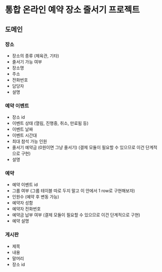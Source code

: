 
# 통합 온라인 예약 장소 줄서기 프로젝트

## 도메인

### 장소

* 장소의 종류 (체육관, 기타)
* 줄서기 가능 여부
* 장소명
* 주소
* 전화번호
* 담당자
* 설명

### 예약 이벤트

* 장소 id
* 이벤트 상태 (열림, 진행중, 취소, 만료됨 등)
* 이벤트 날짜
* 이벤트 시간대
* 최대 참석 가능 인원
* 줄서기 예약금 (0원이면 그냥 줄서기) (결제 모듈이 필요할 수 있으므로 이건 단계적으로 구현)
* 설명

### 예약

* 예약 이벤트 id
* 그룹 여부 (그룹 테이블 따로 두지 말고 이 안에서 1 row로 구현해보자)
* 인원수 (예약 후 변동 가능)
* 예약자 성함
* 예약자 전화번호
* 예약금 납부 여부 (결제 모듈이 필요할 수 있으므로 이건 단계적으로 구현)
* 예약 설명

### 게시판

* 제목
* 내용
* 말머리
* 장소 id